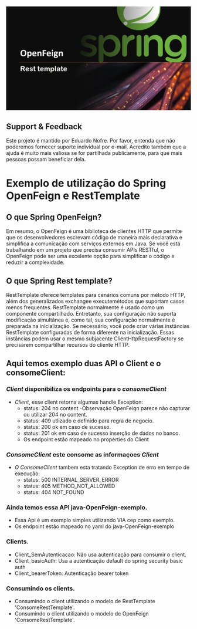 ![sonar](feing.png)

## Support & Feedback<BR>
Este projeto é mantido por Eduardo Nofre. Por favor, entenda que não poderemos fornecer suporte individual por e-mail. Acredito também que a ajuda é muito mais valiosa se for partilhada publicamente, para que mais pessoas possam beneficiar dela.

# Exemplo de utilização do Spring OpenFeign e RestTemplate

## O que Spring OpenFeign?
Em resumo, o OpenFeign é uma biblioteca de clientes HTTP que permite que os desenvolvedores escrevam código de maneira mais declarativa e simplifica a comunicação com serviços externos em Java. Se você está trabalhando em um projeto que precisa consumir APIs RESTful, o OpenFeign pode ser uma excelente opção para simplificar o código e reduzir a complexidade.

## O que Spring Rest template?
RestTemplate oferece templates para cenários comuns por método HTTP, além dos generalizados exchangee executemétodos que suportam casos menos frequentes.
RestTemplate normalmente é usado como um componente compartilhado. Entretanto, sua configuração não suporta modificação simultânea e, como tal, sua configuração normalmente é preparada na inicialização. Se necessário, você pode criar várias instâncias RestTemplate configuradas de forma diferente na inicialização. Essas instâncias podem usar o mesmo subjacente ClientHttpRequestFactory se precisarem compartilhar recursos do cliente HTTP.

## Aqui temos exemplo duas API o Client e o consomeClient:
### *Client* disponibiliza os endpoints para o *consomeClient*
 - *Client*, esse client retorna algumas handle Exception:
    - status: 204 no content -Observação OpenFeign parece não capturar ou  utilizar 204 no content.
    - status: 409 utlizado e definido para regra de negocio.
    - status: 200 ok em caso de sucesso.
    - status: 201 ok em caso de sucesso inserção de dados no banco.
    - Os endpoint estão mapeado no properties do Client
### *ConsomeClient* este consome as informaçoes *Client* 
 - *O ConsomeClient* tambem esta tratando Exception de erro em tempo de execução:
   - status: 500 INTERNAL_SERVER_ERROR
   - status: 405 METHOD_NOT_ALLOWED
   - status: 404 NOT_FOUND
     
###  Ainda temos essa API java-OpenFeign-exemplo.
  - Essa Api é um exemplo simples utilizando VIA cep como exemplo.
  - Os endpoint estão mapeado no yaml do java-OpenFeign-exemplo

###  Clients.
 - Client_SemAutenticacao: Não usa autenticação para consumir o client.
 - Client_basicAuth: Usa a autenticação default do spring security basic auth
 - Client_bearerToken: Autenticação bearer token
   
###  Consumindo os clients. 
 - Consumindo o client utilizando o modelo de RestTemplate 'ConsomeRestTemplate'.
 - Consumindo o client utilizando o modelo de OpenFeign 'ConsomeRestTemplate'.

